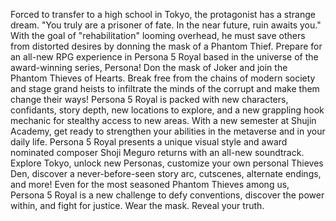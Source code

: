 Forced to transfer to a high school in Tokyo, the protagonist has a strange dream. "You truly are a prisoner of fate. In the near future, ruin awaits you." With the goal of "rehabilitation" looming overhead, he must save others from distorted desires by donning the mask of a Phantom Thief. Prepare for an all-new RPG experience in Persona 5 Royal based in the universe of the award-winning series, Persona! Don the mask of Joker and join the Phantom Thieves of Hearts. Break free from the chains of modern society and stage grand heists to infiltrate the minds of the corrupt and make them change their ways! Persona 5 Royal is packed with new characters, confidants, story depth, new locations to explore, and a new grappling hook mechanic for stealthy access to new areas. With a new semester at Shujin Academy, get ready to strengthen your abilities in the metaverse and in your daily life. Persona 5 Royal presents a unique visual style and award nominated composer Shoji Meguro returns with an all-new soundtrack. Explore Tokyo, unlock new Personas, customize your own personal Thieves Den, discover a never-before-seen story arc, cutscenes, alternate endings, and more! Even for the most seasoned Phantom Thieves among us, Persona 5 Royal is a new challenge to defy conventions, discover the power within, and fight for justice. Wear the mask. Reveal your truth.
